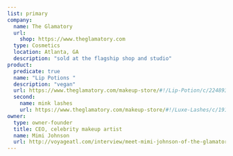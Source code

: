 ```yaml
---
list: primary
company:
  name: The Glamatory
  url:
    shop: https://www.theglamatory.com
  type: Cosmetics
  location: Atlanta, GA
  description: "sold at the flagship shop and studio"
product:
  predicate: true
  name: "Lip Potions "
  description: "vegan"
  url: https://www.theglamatory.com/makeup-store/#!/Lip-Potion/c/22489364/offset=0&sort=addedTimeDesc
  second:
    name: mink lashes
    url: https://www.theglamatory.com/makeup-store/#!/Luxe-Lashes/c/19192759/offset=0&sort=addedTimeDesc
owner:
  type: owner-founder
  title: CEO, celebrity makeup artist
  name: Mimi Johnson
  url: http://voyageatl.com/interview/meet-mimi-johnson-of-the-glamatory-in-smyrna/
---
```


